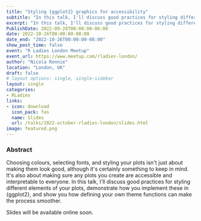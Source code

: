 ```yaml
---
title: "Styling {ggplot2} graphics for accessibility"
subtitle: "In this talk, I'll discuss good practices for styling different elements of your plots, demonstrate how you implement these in {ggplot2}, and show you how defining your own theme functions can make the process smoother."
excerpt: "In this talk, I'll discuss good practices for styling different elements of your plots, demonstrate how you implement these in {ggplot2}, and show you how defining your own theme functions can make the process smoother."
PublishDate: 2022-09-28T00:00:00-06:00
date: 2022-10-26T00:00:00-08:00
date_end: "2022-10-26T00:00:00-08:00"
show_post_time: false
event: "R Ladies London Meetup"
event_url: https://www.meetup.com/rladies-london/
author: "Nicola Rennie"
location: "London, UK"
draft: false
# layout options: single, single-sidebar
layout: single
categories:
- RLadies
links:
- icon: download
  icon_pack: fas
  name: Slides
  url: /talks/2022-october-rladies-london/slides.html
image: featured.png
---
```


### Abstract

Choosing colours, selecting fonts, and styling your plots isn't just about making them look good, although it's certainly something to keep in mind. It's also about making sure any plots you create are accessible and interpretable to everyone. In this talk, I'll discuss good practices for styling different elements of your plots, demonstrate how you implement these in {ggplot2}, and show you how defining your own theme functions can make the process smoother.

Slides will be available online soon.

